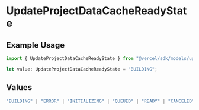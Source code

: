 # UpdateProjectDataCacheReadyState

## Example Usage

```typescript
import { UpdateProjectDataCacheReadyState } from "@vercel/sdk/models/updateprojectdatacacheop.js";

let value: UpdateProjectDataCacheReadyState = "BUILDING";
```

## Values

```typescript
"BUILDING" | "ERROR" | "INITIALIZING" | "QUEUED" | "READY" | "CANCELED"
```